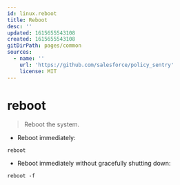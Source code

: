 ```yaml
---
id: linux.reboot
title: Reboot
desc: ''
updated: 1615655543108
created: 1615655543108
gitDirPath: pages/common
sources:
  - name: ''
    url: 'https://github.com/salesforce/policy_sentry'
    license: MIT
---
```

# reboot

> Reboot the system.

- Reboot immediately:

`reboot`

- Reboot immediately without gracefully shutting down:

`reboot -f`

